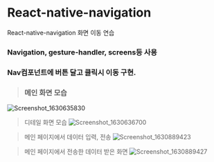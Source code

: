 # React-native-navigation
React-native-navigation 화면 이동 연습

### Navigation, gesture-handler, screens등 사용
### Nav컴포넌트에 버튼 달고 클릭시 이동 구현.

> ### 메인 화면 모습
![Screenshot_1630635830](https://user-images.githubusercontent.com/78295968/131942168-29e98299-b11d-4d1c-b144-08b69544af9f.png)
> 디테일 화면 모습
![Screenshot_1630636700](https://user-images.githubusercontent.com/78295968/131942225-31ac4ca2-3648-481e-9f88-289144a876b7.png)

>메인 페이지에서 데이터 입력, 전송
>![Screenshot_1630889423](https://user-images.githubusercontent.com/78295968/132146551-c9e77de6-9602-4fd2-8bfc-290f56375a99.png)

>메인 페이지에서 전송한 데이터 받은 화면
>![Screenshot_1630889427](https://user-images.githubusercontent.com/78295968/132146575-ffae6ac0-f25f-4b2d-9394-c58a99c044f2.png)
